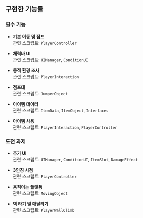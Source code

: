 ## 구현한 기능들

### 필수 기능

- **기본 이동 및 점프**  
  관련 스크립트: `PlayerController`

- **체력바 UI**  
  관련 스크립트: `UIManager`, `ConditionUI`

- **동적 환경 조사**  
  관련 스크립트: `PlayerInteraction`

- **점프대**  
  관련 스크립트: `JumperObject`

- **아이템 데이터**  
  관련 스크립트: `ItemData`, `ItemObject`, `Interfaces`

- **아이템 사용**  
  관련 스크립트: `PlayerInteraction`, `PlayerController`

### 도전 과제

- **추가 UI**  
  관련 스크립트: `UIManager`, `ConditionUI`, `ItemSlot`, `DamageEffect` 

- **3인칭 시점**  
  관련 스크립트: `PlayerController`

- **움직이는 플랫폼**  
  관련 스크립트: `MovingObject`

- **벽 타기 및 매달리기**  
  관련 스크립트: `PlayerWallClimb`
